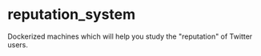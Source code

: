 # reputation_system
Dockerized machines which will help you study the "reputation" of Twitter users.
